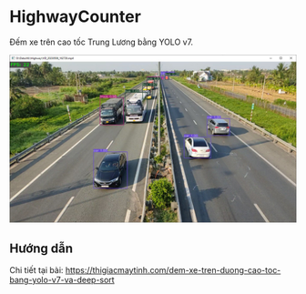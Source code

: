 # HighwayCounter

Đếm xe trên cao tốc Trung Lương bằng YOLO v7.

![](z4420422026607.jpg)

## Hướng dẫn

Chi tiết tại bài: https://thigiacmaytinh.com/dem-xe-tren-duong-cao-toc-bang-yolo-v7-va-deep-sort

